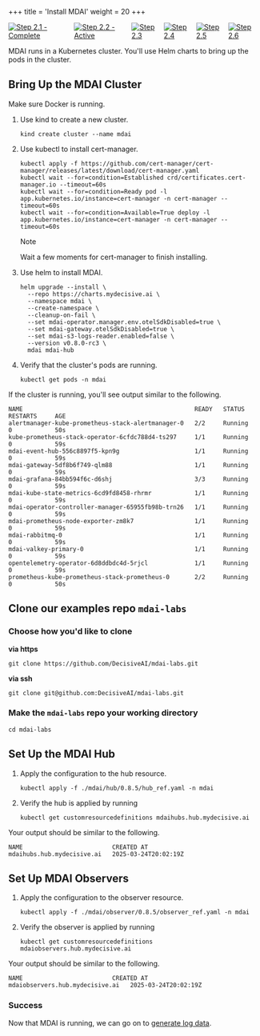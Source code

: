 +++
title = 'Install MDAI'
weight = 20
+++


<div style="align-items: center; display: flex; justify-content: center;">
  <a href="/quickstart">
    <img src="../stepper/2.1.png" alt="Step 2.1 - Complete">
  </a>
  <a href="#">
    <img src="../stepper/2.2.png" alt="Step 2.2 - Active">
  </a>
  <a href="../pipelines">
    <img src="../stepper/2.3.png" alt="Step 2.3">
  </a>
  <a href="../collect">
    <img src="../stepper/2.4.png" alt="Step 2.4">
  </a>
  <a href="../dashboard">
    <img src="../stepper/2.5.png" alt="Step 2.5">
  </a>
  <a href="../filter">
    <img src="../stepper/2.6.png" alt="Step 2.6">
  </a>
</div>


MDAI runs in a Kubernetes cluster. You'll use Helm charts to bring up the pods in the cluster.


## Bring Up the MDAI Cluster

Make sure Docker is running.

1. Use kind to create a new cluster.
    ```
    kind create cluster --name mdai
    ```

2. Use kubectl to install cert-manager.
    ```
    kubectl apply -f https://github.com/cert-manager/cert-manager/releases/latest/download/cert-manager.yaml
    kubectl wait --for=condition=Established crd/certificates.cert-manager.io --timeout=60s
    kubectl wait --for=condition=Ready pod -l app.kubernetes.io/instance=cert-manager -n cert-manager --timeout=60s
    kubectl wait --for=condition=Available=True deploy -l app.kubernetes.io/instance=cert-manager -n cert-manager --timeout=60s
    ```
   > [!NOTE]
   > Wait a few moments for cert-manager to finish installing.

3. Use helm to install MDAI.
    ```
    helm upgrade --install \
      --repo https://charts.mydecisive.ai \
      --namespace mdai \
      --create-namespace \
      --cleanup-on-fail \
      --set mdai-operator.manager.env.otelSdkDisabled=true \
      --set mdai-gateway.otelSdkDisabled=true \
      --set mdai-s3-logs-reader.enabled=false \
      --version v0.8.0-rc3 \
      mdai mdai-hub
    ```

4. Verify that the cluster's pods are running.
    ```
    kubectl get pods -n mdai
    ```

If the cluster is running, you'll see output similar to the following.

```
NAME                                                READY   STATUS    RESTARTS     AGE
alertmanager-kube-prometheus-stack-alertmanager-0   2/2     Running   0            50s
kube-prometheus-stack-operator-6cfdc788d4-ts297     1/1     Running   0            59s
mdai-event-hub-556c8897f5-kpn9g                     1/1     Running   0            59s
mdai-gateway-5df8b6f749-qlm88                       1/1     Running   0            59s
mdai-grafana-84bb594f6c-d6shj                       3/3     Running   0            59s
mdai-kube-state-metrics-6cd9fd8458-rhrmr            1/1     Running   0            59s
mdai-operator-controller-manager-65955fb98b-trn26   1/1     Running   0            59s
mdai-prometheus-node-exporter-zm8k7                 1/1     Running   0            59s
mdai-rabbitmq-0                                     1/1     Running   0            59s
mdai-valkey-primary-0                               1/1     Running   0            59s
opentelemetry-operator-6d8ddbdc4d-5rjcl             1/1     Running   0            59s
prometheus-kube-prometheus-stack-prometheus-0       2/2     Running   0            50s
```

## Clone our examples repo `mdai-labs`

### Choose how you'd like to clone

**via https**

```
git clone https://github.com/DecisiveAI/mdai-labs.git
```

**via ssh**

```
git clone git@github.com:DecisiveAI/mdai-labs.git
```

### Make the `mdai-labs` repo your working directory

```
cd mdai-labs
```

## Set Up the MDAI Hub

1. Apply the configuration to the hub resource.
   ```
   kubectl apply -f ./mdai/hub/0.8.5/hub_ref.yaml -n mdai
   ```

2. Verify the hub is applied by running

   ```
   kubectl get customresourcedefinitions mdaihubs.hub.mydecisive.ai
   ```

Your output should be similar to the following.
```
NAME                         CREATED AT
mdaihubs.hub.mydecisive.ai   2025-03-24T20:02:19Z
```

## Set Up MDAI Observers
1. Apply the configuration to the observer resource.
   ```
   kubectl apply -f ./mdai/observer/0.8.5/observer_ref.yaml -n mdai
   ```

2. Verify the observer is applied by running

   ```
   kubectl get customresourcedefinitions mdaiobservers.hub.mydecisive.ai
   ```

Your output should be similar to the following.
```
NAME                         CREATED AT
mdaiobservers.hub.mydecisive.ai   2025-03-24T20:02:19Z
```


### Success

Now that MDAI is running, we can go on to [generate log data](pipelines.html).

